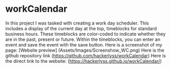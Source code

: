 # workCalendar

In this project I was tasked with creating a work day scheduler. This includes
a display of the current day at the top, timeblocks for standard business hours.
These timeblocks are color-coded to indicate whether they are in the past, present
or future. Within the timeblocks, you can enter an event and save the event
with the save button.
Here is a screenshot of my page: [Website preview] (Assets/Images/Screenshow_WC.png)
Here is the github repository link (https://github.com/hackerlyss/workCalendar)
Here is the direct link to the website: (https://hackerlyss.github.io/workCalendar/)